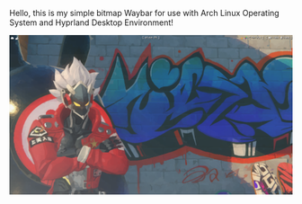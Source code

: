Hello, this is my simple bitmap Waybar for use with Arch Linux Operating System and Hyprland Desktop Environment!

![Showcasephoto!](ShowcasePhoto1.png)
